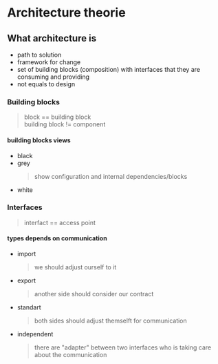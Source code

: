 # Architecture theorie

## What architecture is 
* path to solution 
* framework for change
* set of building blocks (composition) with interfaces that they are consuming and providing  
* not equals to design

### Building blocks
> block == building block  
> building block != component   

#### building blocks views
* black
* grey
  > show configuration and internal dependencies/blocks
* white


### Interfaces 
> interfact == access point   
 
#### types depends on communication
* import 
  > we should adjust ourself to it
* export
  > another side should consider our contract
* standart 
  > both sides should adjust themselft for communication
* independent
  > there are "adapter" between two interfaces who is taking care about the communication
